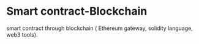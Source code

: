 # Smart contract-Blockchain
smart contract through blockchain ( Ethereum gateway, solidity language, web3 tools).
